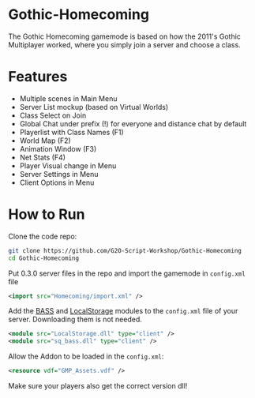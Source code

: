 # Gothic-Homecoming
The Gothic Homecoming gamemode is based on how the 2011's Gothic Multiplayer worked, where you simply join a server and choose a class. 

# Features
- Multiple scenes in Main Menu
- Server List mockup (based on Virtual Worlds)
- Class Select on Join
- Global Chat under prefix (!) for everyone and distance chat by default
- Playerlist with Class Names (F1)
- World Map (F2)
- Animation Window (F3)
- Net Stats (F4)
- Player Visual change in Menu
- Server Settings in Menu
- Client Options in Menu 

# How to Run
Clone the code repo:
```bash
git clone https://github.com/G2O-Script-Workshop/Gothic-Homecoming
cd Gothic-Homecoming
```

Put 0.3.0 server files in the repo and import the gamemode in `config.xml` file
```xml
<import src="Homecoming/import.xml" />
```

Add the [BASS](https://gitlab.com/GothicMultiplayerTeam/modules/bass) and [LocalStorage](https://gitlab.com/GothicMultiplayerTeam/modules/LocalStorage) modules to the `config.xml` file of your server. Downloading them is not needed.
```xml
<module src="LocalStorage.dll" type="client" />
<module src="sq_bass.dll" type="client" />
```

Allow the Addon to be loaded in the `config.xml`:
```xml
<resource vdf="GMP_Assets.vdf" />
```

Make sure your players also get the correct version dll!